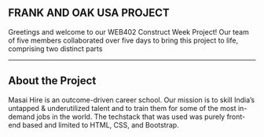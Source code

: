 ## FRANK AND OAK USA PROJECT
Greetings and welcome to our WEB402 Construct Week Project! Our team of five members collaborated over five days to bring this project to life, comprising two distinct parts

______________________________________________________________________________________________
## About the Project
Masai Hire is an outcome-driven career school. Our mission is to skill India’s untapped & underutilized talent and to train them for some of the most in-demand jobs in the world. The techstack that was used was purely front-end based and limited to HTML, CSS, and Bootstrap.
